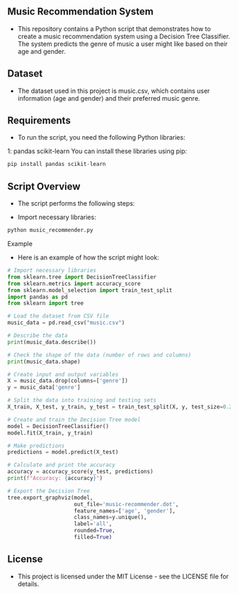 ## Music Recommendation System

- This repository contains a Python script that demonstrates how to create a music recommendation system using a Decision Tree Classifier. The system predicts the genre of music a user might like based on their age and gender.

## Dataset

- The dataset used in this project is music.csv, which contains user information (age and gender) and their preferred music genre.

## Requirements

- To run the script, you need the following Python libraries:

1: pandas
scikit-learn
You can install these libraries using pip:

```py
pip install pandas scikit-learn
```

## Script Overview

- The script performs the following steps:

- Import necessary libraries:

```py
python music_recommender.py
```

Example

- Here is an example of how the script might look:

```py
# Import necessary libraries
from sklearn.tree import DecisionTreeClassifier
from sklearn.metrics import accuracy_score
from sklearn.model_selection import train_test_split
import pandas as pd
from sklearn import tree

# Load the dataset from CSV file
music_data = pd.read_csv("music.csv")

# Describe the data
print(music_data.describe())

# Check the shape of the data (number of rows and columns)
print(music_data.shape)

# Create input and output variables
X = music_data.drop(columns=['genre'])
y = music_data['genre']

# Split the data into training and testing sets
X_train, X_test, y_train, y_test = train_test_split(X, y, test_size=0.2)

# Create and train the Decision Tree model
model = DecisionTreeClassifier()
model.fit(X_train, y_train)

# Make predictions
predictions = model.predict(X_test)

# Calculate and print the accuracy
accuracy = accuracy_score(y_test, predictions)
print(f"Accuracy: {accuracy}")

# Export the Decision Tree
tree.export_graphviz(model,
                     out_file='music-recommender.dot',
                     feature_names=['age', 'gender'],
                     class_names=y.unique(),
                     label='all',
                     rounded=True,
                     filled=True)
```

## License

- This project is licensed under the MIT License - see the LICENSE file for details.
